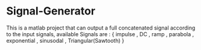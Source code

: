 # Signal-Generator
This is a matlab project that can output a full concatenated signal according to the input signals, available Signals are : { impulse , DC , ramp , parabola , exponential , sinusodal , Triangular(Sawtooth) }
